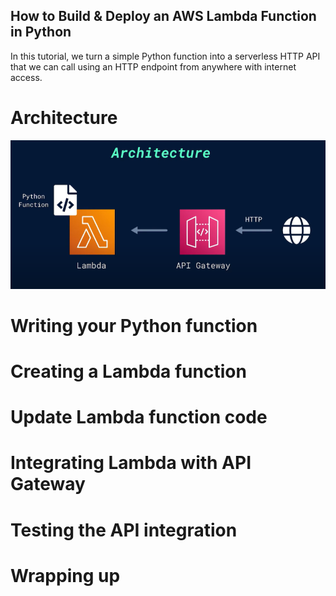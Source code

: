 ## How to Build & Deploy an AWS Lambda Function in Python

In this tutorial, we turn a simple Python function into a serverless HTTP API that we can call using an HTTP endpoint from anywhere with internet access.

# Architecture

<img width=600 class="Architecture" src="https://github.com/markbuckle/AWS-Python-Deploy/blob/main/Architecture.png?raw=true">

# Writing your Python function

# Creating a Lambda function

# Update Lambda function code

# Integrating Lambda with API Gateway

# Testing the API integration

# Wrapping up
